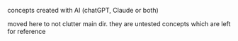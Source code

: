 concepts created with AI (chatGPT, Claude or both)

moved here to not clutter main dir. 
they are untested concepts which are left for reference
